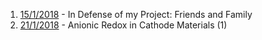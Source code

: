 1. [15/1/2018](\posts\post1.md) - In Defense of my Project: Friends and Family
2. [21/1/2018](\posts\post2.md) - Anionic Redox in Cathode Materials (1)
